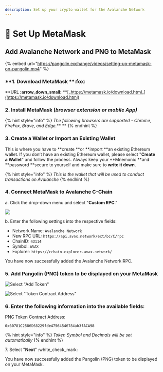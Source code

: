 ```yaml
---
description: Set up your crypto wallet for the Avalanche Network
---
```


# 🦊 Set Up MetaMask

## Add **Avalanche Network** and **PNG** to **MetaMask**

{% embed url="https://pangolin.exchange/videos/setting-up-metamask-on-pangolin.mp4" %}

### **1. Download MetaMask **:fox:&#x20;

**URL **:arrow\_down\_small:**  **[_https://metamask.io/download.html_](https://metamask.io/download.html)

### 2. Install **MetaMask (**_browser extension or mobile App)_

{% hint style="info" %}
_The following browsers are supported - Chrome, FireFox, Brave, and Edge._** **
{% endhint %}

### **3. Create a Wallet or Import an Existing Wallet**

This is where you have to **create **or **import **an existing Ethereum wallet. If you don’t have an existing Ethereum wallet, please select "**Create a Wallet**" and follow the process. Always keep your **Mnemonic **and **password **secure to yourself and make sure to **write it down**.

{% hint style="info" %}
_This is the wallet that will be used to conduct transactions on Avalanche_
{% endhint %}

### **4. Connect MetaMask to Avalanche C-Chain**

a. Click the drop-down menu and select "**Custom RPC**."

![](https://gblobscdn.gitbook.com/assets%2F-Mi3HEoRCT6o5-M8yhBO%2F-Mi3HTJ5QjEGlhwVrIl2%2F-Mi3eF4VUiMkymJSscUt%2F2.png?alt=media\&token=c953aff6-00f0-4855-bc04-e53a1099a63b)

b. Enter the following settings into the respective fields:

* Network Name: `Avalanche Network`
* New RPC URL: `https://api.avax.network/ext/bc/C/rpc`
* ChainID: `43114`
* Symbol: `AVAX`
* Explorer: `https://cchain.explorer.avax.network/`

You have now successfully added the Avalanche Network RPC.

### **5. Add Pangolin (PNG) token to be displayed on your MetaMask**

![Select "Add Token"](https://gblobscdn.gitbook.com/assets%2F-Mi3HEoRCT6o5-M8yhBO%2F-Mi3nbX-FszFjls6QUlK%2F-Mi3rPCBRV7Q1ND4Yozl%2F3.png?alt=media\&token=2763a3e6-6a51-4fc1-a8a0-49f53e9bc9ea)

![Select "Token Contract Address"](https://gblobscdn.gitbook.com/assets%2F-Mi3HEoRCT6o5-M8yhBO%2F-Mi3nbX-FszFjls6QUlK%2F-Mi3rcinV9PqDLYfCkT2%2F4.png?alt=media\&token=2fb4219c-ab0f-4c4a-ad21-3999a9079073)

### 6. Enter the following information into the available fields:

PNG Token Contract Address:&#x20;

```
0x60781C2586D68229fde47564546784ab3fACA98
```

{% hint style="info" %}
_Token Symbol and Decimals will be set automatically_
{% endhint %}

7\. Select "**Next**" :white\_check\_mark:&#x20;

You have now successfully added the Pangolin (PNG) token to be displayed on your MetaMask.
